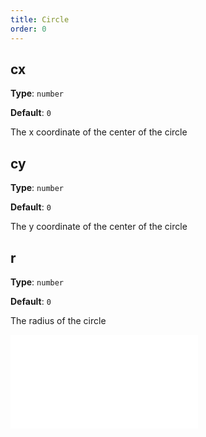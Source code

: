 ```yaml
---
title: Circle
order: 0
---
```


## cx

**Type**: `number`

**Default**: `0`

The x coordinate of the center of the circle

## cy

**Type**: `number`

**Default**: `0`

The y coordinate of the center of the circle

## r

**Type**: `number`

**Default**:  `0`

The radius of the circle

<embed src="../../common/BaseStyleProps.en.md"></embed>
